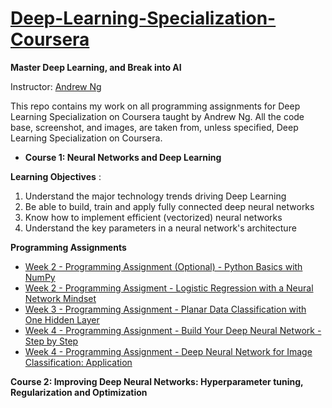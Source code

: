 # [Deep-Learning-Specialization-Coursera](https://www.coursera.org/specializations/deep-learning)

**Master Deep Learning, and Break into AI**

Instructor: [Andrew Ng](http://www.andrewng.org/)

This repo contains my work on all programming assignments for Deep Learning Specialization on Coursera taught by Andrew Ng. All the code base, screenshot, and images, are taken from, unless specified, Deep Learning Specialization on Coursera.

- **Course 1: Neural Networks and Deep Learning**

**Learning Objectives** :
   1. Understand the major technology trends driving Deep Learning
   2. Be able to build, train and apply fully connected deep neural networks
   3. Know how to implement efficient (vectorized) neural networks 
   4. Understand the key parameters in a neural network's architecture
   
**Programming Assignments**
- [Week 2 - Programming Assignment (Optional) - Python Basics with NumPy](https://github.com/bobbyhaliwela/Deep-Learning-Specialization-Coursera/blob/master/Neural%20Networks%20and%20Deep%20Learning/Week%202/Python%2BBasics%2BWith%2BNumpy%2Bv3.ipynb)
- [Week 2 - Programming Assigment - Logistic Regression with a Neural Network Mindset](https://github.com/bobbyhaliwela/Deep-Learning-Specialization-Coursera/blob/master/Neural%20Networks%20and%20Deep%20Learning/Week%202/Logistic%2BRegression%2Bwith%2Ba%2BNeural%2BNetwork%2Bmindset%2Bv5.ipynb)
- [Week 3 - Programming Assignment - Planar Data Classification with One Hidden Layer](https://github.com/bobbyhaliwela/Deep-Learning-Specialization-Coursera/blob/master/Neural%20Networks%20and%20Deep%20Learning/Week%203/Planar%2Bdata%2Bclassification%2Bwith%2Bone%2Bhidden%2Blayer%2Bv5.ipynb)
- [Week 4 - Programming Assignment - Build Your Deep Neural Network - Step by Step](https://github.com/bobbyhaliwela/Deep-Learning-Specialization-Coursera/blob/master/Neural%20Networks%20and%20Deep%20Learning/Week%204/Building%2Byour%2BDeep%2BNeural%2BNetwork%2B-%2BStep%2Bby%2BStep%2Bv8.ipynb)
- [Week 4 - Programming Assignment - Deep Neural Network for Image Classification: Application](https://github.com/bobbyhaliwela/Deep-Learning-Specialization-Coursera/blob/master/Neural%20Networks%20and%20Deep%20Learning/Week%204/Deep%2BNeural%2BNetwork%2B-%2BApplication%2Bv8.ipynb)

**Course 2: Improving Deep Neural Networks: Hyperparameter tuning, Regularization and Optimization**
